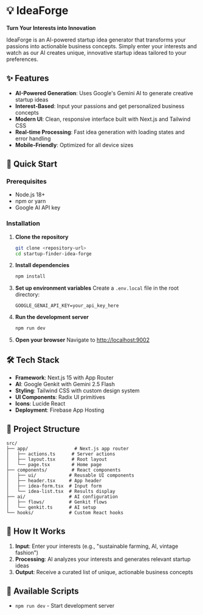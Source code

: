 # 💡 IdeaForge

**Turn Your Interests into Innovation**

IdeaForge is an AI-powered startup idea generator that transforms your passions into actionable business concepts. Simply enter your interests and watch as our AI creates unique, innovative startup ideas tailored to your preferences.

## ✨ Features

- **AI-Powered Generation**: Uses Google's Gemini AI to generate creative startup ideas
- **Interest-Based**: Input your passions and get personalized business concepts
- **Modern UI**: Clean, responsive interface built with Next.js and Tailwind CSS
- **Real-time Processing**: Fast idea generation with loading states and error handling
- **Mobile-Friendly**: Optimized for all device sizes

## 🚀 Quick Start

### Prerequisites

- Node.js 18+ 
- npm or yarn
- Google AI API key

### Installation

1. **Clone the repository**
   ```bash
   git clone <repository-url>
   cd startup-finder-idea-forge
   ```

2. **Install dependencies**
   ```bash
   npm install
   ```

3. **Set up environment variables**
   Create a `.env.local` file in the root directory:
   ```env
   GOOGLE_GENAI_API_KEY=your_api_key_here
   ```

4. **Run the development server**
   ```bash
   npm run dev
   ```

5. **Open your browser**
   Navigate to [http://localhost:9002](http://localhost:9002)

## 🛠️ Tech Stack

- **Framework**: Next.js 15 with App Router
- **AI**: Google Genkit with Gemini 2.5 Flash
- **Styling**: Tailwind CSS with custom design system
- **UI Components**: Radix UI primitives
- **Icons**: Lucide React
- **Deployment**: Firebase App Hosting

## 📁 Project Structure

```
src/
├── app/                 # Next.js app router
│   ├── actions.ts      # Server actions
│   ├── layout.tsx      # Root layout
│   └── page.tsx        # Home page
├── components/         # React components
│   ├── ui/            # Reusable UI components
│   ├── header.tsx     # App header
│   ├── idea-form.tsx  # Input form
│   └── idea-list.tsx  # Results display
├── ai/                # AI configuration
│   ├── flows/         # Genkit flows
│   └── genkit.ts      # AI setup
└── hooks/             # Custom React hooks
```

## 🎯 How It Works

1. **Input**: Enter your interests (e.g., "sustainable farming, AI, vintage fashion")
2. **Processing**: AI analyzes your interests and generates relevant startup ideas
3. **Output**: Receive a curated list of unique, actionable business concepts

## 🔧 Available Scripts

- `npm run dev` - Start development server

